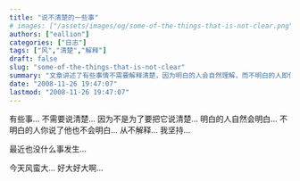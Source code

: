 ```yaml
---
title: "说不清楚的一些事"
# images: ["/assets/images/og/some-of-the-things-that-is-not-clear.png"]
authors: ["eallion"]
categories: ["日志"]
tags: ["风","清楚","解释"]
draft: false
slug: "some-of-the-things-that-is-not-clear"
summary: "文章讲述了有些事情不需要解释清楚，因为明白的人会自然理解，而不明白的人即使你说了也无法理解。作者坚持不去解释，并表示最近没有什么特别发生，只是今天风很大。"
date: "2008-11-26 19:47:07"
lastmod: "2008-11-26 19:47:07"
---
```


有些事...
不需要说清楚...
因为不是为了要把它说清楚...
明白的人自然会明白...
不明白的人你说了他也不会明白...
从不解释...
我坚持...

最近也没什么事发生...

今天风蛮大...
好大好大啊...
